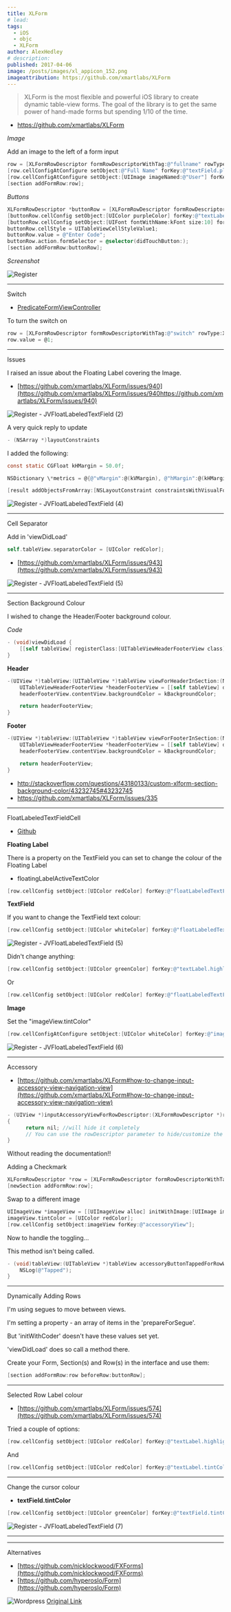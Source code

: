 ```yaml
---
title: XLForm
# lead:
tags:
  - iOS
  - objc
  - XLForm
author: AlexHedley
# description:
published: 2017-04-06
image: /posts/images/xl_appicon_152.png
imageattribution: https://github.com/xmartlabs/XLForm
---
```


> XLForm is the most flexible and powerful iOS library to create dynamic table-view forms. The goal of the library is to get the same power of hand-made forms but spending 1/10 of the time.

- https://github.com/xmartlabs/XLForm

_Image_

Add an image to the left of a form input

```objectivec
row = [XLFormRowDescriptor formRowDescriptorWithTag:@"fullname" rowType:XLFormRowDescriptorTypeText];
[row.cellConfigAtConfigure setObject:@"Full Name" forKey:@"textField.placeholder"];
[row.cellConfigAtConfigure setObject:[UIImage imageNamed:@"User"] forKey:@"imageView.image"];
[section addFormRow:row];
```

_Buttons_

```objectivec
XLFormRowDescriptor *buttonRow = [XLFormRowDescriptor formRowDescriptorWithTag:kButton rowType:XLFormRowDescriptorTypeButton title:@"A 6 digit verification code has been sent via SMS"];
[buttonRow.cellConfig setObject:[UIColor purpleColor] forKey:@"textLabel.color"];
[buttonRow.cellConfig setObject:[UIFont fontWithName:kFont size:10] forKey:@"textLabel.font"];
buttonRow.cellStyle = UITableViewCellStyleValue1;
buttonRow.value = @"Enter Code";
buttonRow.action.formSelector = @selector(didTouchButton:);
[section addFormRow:buttonRow];
```

_Screenshot_

![Register](https://alexhedley.files.wordpress.com/2017/03/register.png?w=175)

---

Switch

- [PredicateFormViewController](https://github.com/xmartlabs/XLForm/blob/master/Examples/Objective-C/Examples/PredicateExamples/PredicateFormViewController.m)

To turn the switch on

```objectivec
row = [XLFormRowDescriptor formRowDescriptorWithTag:@"switch" rowType:XLFormRowDescriptorTypeBooleanSwitch title:@"Boolean"];
row.value = @1;
```

---

Issues

I raised an issue about the Floating Label covering the Image.

- [https://github.com/xmartlabs/XLForm/issues/940](https://github.com/xmartlabs/XLForm/issues/940https://github.com/xmartlabs/XLForm/issues/940)

![Register - JVFloatLabeledTextField (2)](images/register-jvfloatlabeledtextfield-2.png)

A very quick reply to update

```objectivec
- (NSArray *)layoutConstraints
```

I added the following:

```objectivec
const static CGFloat kHMargin = 50.0f;

NSDictionary \*metrics = @{@"vMargin":@(kVMargin), @"hMargin":@(kHMargin)};

[result addObjectsFromArray:[NSLayoutConstraint constraintsWithVisualFormat:@"H:|-(hMargin)-[floatLabeledTextField]-|" options:0 metrics:metrics views:views]];
```

![Register - JVFloatLabeledTextField (4)](images/register-jvfloatlabeledtextfield-4.png)

---

Cell Separator

Add in 'viewDidLoad'

```objectivec
self.tableView.separatorColor = [UIColor redColor];
```

- [https://github.com/xmartlabs/XLForm/issues/943](https://github.com/xmartlabs/XLForm/issues/943)

![Register - JVFloatLabeledTextField (5)](images/register-jvfloatlabeledtextfield-5.png)

---

Section Background Colour

I wished to change the Header/Footer background colour.

_Code_

```objectivec
- (void)viewDidLoad {
    [[self tableView] registerClass:[UITableViewHeaderFooterView class] forHeaderFooterViewReuseIdentifier:@"headerFooterReuseIdentifier"];
}
```

**Header**

```objectivec
-(UIView *)tableView:(UITableView *)tableView viewForHeaderInSection:(NSInteger)section {
    UITableViewHeaderFooterView *headerFooterView = [[self tableView] dequeueReusableHeaderFooterViewWithIdentifier:@"headerFooterReuseIdentifier"];
    headerFooterView.contentView.backgroundColor = kBackgroundColor;

    return headerFooterView;
}
```

**Footer**

```objectivec
-(UIView *)tableView:(UITableView *)tableView viewForFooterInSection:(NSInteger)section {
    UITableViewHeaderFooterView *headerFooterView = [[self tableView] dequeueReusableHeaderFooterViewWithIdentifier:@"headerFooterReuseIdentifier"];
    headerFooterView.contentView.backgroundColor = kBackgroundColor;

    return headerFooterView;
}
```

- http://stackoverflow.com/questions/43180133/custom-xlform-section-background-color/43232745#43232745
- https://github.com/xmartlabs/XLForm/issues/335

---

FloatLabeledTextFieldCell

- [Github](https://github.com/xmartlabs/XLForm/tree/master/Examples/Objective-C/Examples/CustomRows/FloatLabeledTextField)

**Floating Label**

There is a property on the TextField you can set to change the colour of the Floating Label

- floatingLabelActiveTextColor

```objectivec
[row.cellConfig setObject:[UIColor redColor] forKey:@"floatLabeledTextField.floatingLabelActiveTextColor"];
```

**TextField**

If you want to change the TextField text colour:

```objectivec
[row.cellConfig setObject:[UIColor whiteColor] forKey:@"floatLabeledTextField.textColor"];
```

![Register - JVFloatLabeledTextField (5)](images/register-jvfloatlabeledtextfield-5.png)

Didn't change anything:

```objectivec
[row.cellConfig setObject:[UIColor greenColor] forKey:@"textLabel.highlightedTextColor"];
```

Or

```objectivec
[row.cellConfig setObject:[UIColor redColor] forKey:@"floatLabeledTextField.floatingLabel.textColor"];
```

**Image**

Set the "imageView.tintColor"

```objectivec
[row.cellConfigAtConfigure setObject:[UIColor whiteColor] forKey:@"imageView.tintColor"];
```

![Register - JVFloatLabeledTextField (6)](images/register-jvfloatlabeledtextfield-6.png)

---

Accessory

- [https://github.com/xmartlabs/XLForm#how-to-change-input-accessory-view-navigation-view](https://github.com/xmartlabs/XLForm#how-to-change-input-accessory-view-navigation-view)

```objectivec
- (UIView *)inputAccessoryViewForRowDescriptor:(XLFormRowDescriptor *)rowDescriptor
{
      return nil; //will hide it completely
      // You can use the rowDescriptor parameter to hide/customize the accessory view for a particular rowDescriptor type.
}
```

Without reading the documentation!!

Adding a Checkmark

```objectivec
XLFormRowDescriptor *row = [XLFormRowDescriptor formRowDescriptorWithTag:@"Check" rowType:XLFormRowDescriptorTypeBooleanCheck title:NSLocalizedString(@"Check", nil)];
[newSection addFormRow:row];
```

Swap to a different image

```objectivec
UIImageView *imageView = [[UIImageView alloc] initWithImage:[UIImage imageNamed:@"Circle"]];
imageView.tintColor = [UIColor redColor];
[row.cellConfig setObject:imageView forKey:@"accessoryView"];
```

Now to handle the toggling...

This method isn't being called.

```objectivec
- (void)tableView:(UITableView *)tableView accessoryButtonTappedForRowWithIndexPath:(NSIndexPath *)indexPath {
    NSLog(@"Tapped");
}
```

---

Dynamically Adding Rows

I'm using segues to move between views.

I'm setting a property - an array of items in the 'prepareForSegue'.

But 'initWithCoder' doesn't have these values set yet.

'viewDidLoad' does so call a method there.

Create your Form, Section(s) and Row(s) in the interface and use them:

```objectivec
[section addFormRow:row beforeRow:buttonRow];
```

---

Selected Row Label colour

- [https://github.com/xmartlabs/XLForm/issues/574](https://github.com/xmartlabs/XLForm/issues/574)

Tried a couple of options:

```objectivec
[row.cellConfig setObject:[UIColor redColor] forKey:@"textLabel.highlightedTextColor"];
```

And

```objectivec
[row.cellConfig setObject:[UIColor redColor] forKey:@"textLabel.tintColor"];
```

---

Change the cursor colour

- **textField.tintColor**

```objectivec
[row.cellConfig setObject:[UIColor greenColor] forKey:@"textField.tintColor"];
```

![Register - JVFloatLabeledTextField (7)](images/register-jvfloatlabeledtextfield-7.png)

---

---

Alternatives

- [https://github.com/nicklockwood/FXForms](https://github.com/nicklockwood/FXForms)
- [https://github.com/hyperoslo/Form](https://github.com/hyperoslo/Form)

![Wordpress](../images/wordpress.png "Wordpress") [Original Link](https://alexhedley.wordpress.com/2017/04/06/xlform/)

